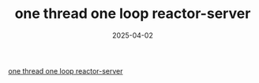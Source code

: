 ﻿---
title: "one thread one loop reactor-server"
description: "one thread one loop reactor-server"
date: 2025-04-02
slug: "one-thread-one-loop-reactor-server"
categories:
    - 个人项目
---


[one thread one loop reactor-server](https://gitee.com/sfw003/reactor-server)